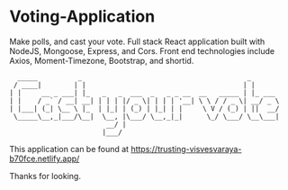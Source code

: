 # Voting-Application
Make polls, and cast your vote. Full stack React application built with NodeJS, Mongoose, Express, and Cors. Front end technologies include Axios, Moment-Timezone, Bootstrap, and shortid.

      _____          _                                         _
     / ____|        | |                                       | |
    | |     __ _ ___| |_   _   _  ___  _   _ _ __  __   _____ | |_ ___
    | |    / _` / __| __| | | | |/ _ \| | | | '__| \ \ / / _ \| __/ _ \
    | |___| (_| \__ \ |_  | |_| | (_) | |_| | |     \ V / (_) | ||  __/
     \_____\__,_|___/\__|  \__, |\___/ \__,_|_|      \_/ \___/ \__\___|
                            __/ |
                           |___/

This application can be found at https://trusting-visvesvaraya-b70fce.netlify.app/

Thanks for looking.
